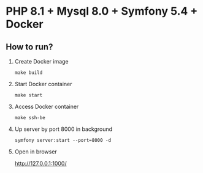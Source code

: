 # PHP 8.1 + Mysql 8.0 + Symfony 5.4 + Docker

How to run?
--

1. Create Docker image

   `make build`

2. Start Docker container

   `make start`

3. Access Docker container

   `make ssh-be`

4. Up server by port 8000 in background

   `symfony server:start --port=8000 -d`

5. Open in browser

   http://127.0.0.1:1000/